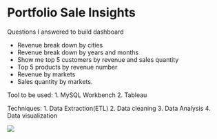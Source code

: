 # Portfolio Sale Insights
Questions I answered to build dashboard
- Revenue break down by cities
- Revenue break down by years and months
- Show me top 5 customers by revenue and sales quantity
- Top 5 products by revenue number
- Revenue by markets
- Sales quantity by markets.

Tool to be used: 1. MySQL Workbench   2. Tableau

Techniques: 1. Data Extraction(ETL)   2. Data cleaning   3. Data Analysis   4. Data visualization

<img src= "https://github.com/tianachau/Portfolio_Sale_Insights/blob/main/Visualization.png">

